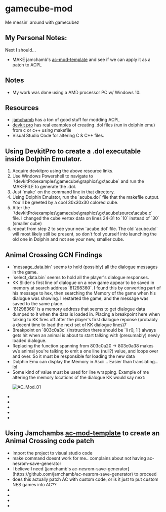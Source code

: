 # gamecube-mod
Me messin' around with gamecubez

## My Personal Notes:
Next I should...
 - MAKE jamchamb's [ac-mod-template](https://github.com/jamchamb/ac-mod-template) and see if we can apply it as a patch to ACPL

## Notes
- My work was done using a AMD processor PC w/ Windows 10.

## Resources
- [jamchamb](https://github.com/jamchamb?tab=repositories&q=ac&type=&language=&sort=) has a ton of good stuff for modding ACPL
- [devkit pro](https://github.com/devkitPro/gamecube-examples) has real examples of creating .dol files (run in dolphin emu) from c or c++ using makefile
- Visual Studio Code for altering C & C++ files.



## Using DevkitPro to create a .dol executable inside Dolphin Emulator.
<ol>
<li>Acquire devkitpro using the above resource links.</li>
<li>Use Windows Powershell to navigate to `\devkitPro\examples\gamecube\graphics\gx\acube` and run the MAKEFILE to generate the .dol.</li>
    <li>Just `make` on the command line in that directory.</li>
<li>Using Dolphin Emulator, run the `acube.dol` file that the makefile output. You'll be greeted by a cool 30x30x30 colored cube.</li>
<li>Alter the `\devkitPro\examples\gamecube\graphics\gx\acube\source\acube.c` file. I changed the cube vertex data on lines 24-31 to `10` instead of `30` (smaller cube)</li>
<li>repeat from step 2 to see your new `acube.dol` file. The old `acube.dol` will most likely still be present, so don't fool yourself into launching the old one in Dolphin and not see your new, smaller cube.</li>
</ol>

## Animal Crossing GCN Findings
<ul>
<li>`message_data.bin` seems to hold (possibly) all the dialogue messages in the game.</li>
<li>`select_data.bin` seems to hold all the player's dialogue responses.</li>
<li>KK Slider's first line of dialogue on a new game appear to be saved in memory at search address `81298360`. I found this by converting part of his message to hex, then searching the Memory of the game when his dialogue was showing. I restarted the game, and the message was saved to the same place.</li>
<li>`81298360` is a memory address that seems to get dialogue data dumped to it when the data is loaded in. Placing a breakpoint here when talking to KK fires off after the player's first dialogue reponse (probably a decent time to load the next set of KK dialogue lines)7</li>
<li>Breakpoint on `803c0a3c` (instruction there should be `li r0, 1`) always gets hit when an animal is about to start talking with (presumably) newly loaded dialogue.</li>
<li>Replacing the function spanning from 803c0a20 -> 803c0a38 makes w/e animal you're talking to emit a one line (null?) value, and loops over and over. So it must be responsible for loading the new data</li>
<li>Dolphin Emu can display the Memory in Ascii... Easier than translating... lol</li>
<li>Some kind of value must be used for line wrapping. Example of me altering the memory locations of the dialogue KK would say next:</li>

![AC_Mod_01](https://user-images.githubusercontent.com/37989193/197431730-fbed4136-52e9-4351-92dc-7171c5f8e643.PNG)


<li> </li>
<li> </li>
<li> </li>
<li> </li>
<li> </li>
</ul>

## Using Jamchambs [ac-mod-template](https://github.com/jamchamb/ac-mod-template) to create an Animal Crossing code patch
<ul>
<li>Import the project to visual studio code</li>
<li>make command doesnt work for me.. complains about not having ac-nesrom-save-generator</li>
<li>I believe I need [jamchamb's ac-nesrom-save-generator](https://github.com/jamchamb/ac-nesrom-save-generator) to proceed</li>
<li>does this actually patch AC with custom code, or is it just to put custom NES games into AC??</li>
<li></li>
<li></li>
<li></li>
<li></li>
</ul>
